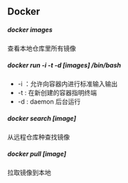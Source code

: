 ## Docker

##### docker images

查看本地仓库里所有镜像



##### docker run -i -t -d [images] /bin/bash

* -i ：允许向容器内进行标准输入输出
* -t :  在新创建的容器指明终端
* -d : daemon 后台运行



##### docker search [image]

从远程仓库种查找镜像

##### docker pull [image]

拉取镜像到本地